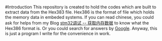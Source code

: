 #Introduction
This repository is created to hold the codes which are built to extract data from the Hex383 file. Hex386 is the format of file which holds the memory data in embeded systems. If you can read chinese, you could ask for helps from my Blog [stm32调试 -- 获取内存数据][1] to know what the Hex386 format is. Or you could search for answers by [Google][2]. Anyway, this is just a program I write for the convenience in work.

[1]: http://blog.csdn.net/flydreamforever/article/details/53436302
[2]: http://www.google.com
